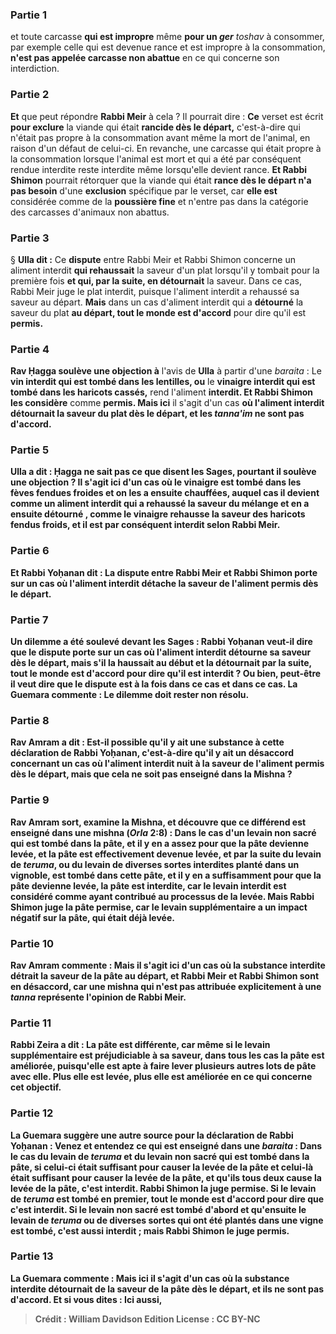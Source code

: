 
### Partie 1
et toute carcasse <b>qui est impropre</b> même <b>pour un <i>ger</i></b> <i>toshav</i> à consommer, par exemple celle qui est devenue rance et est impropre à la consommation, <b>n'est pas appelée carcasse non abattue</b> en ce qui concerne son interdiction.

### Partie 2
<b>Et</b> que peut répondre <b>Rabbi Meir</b> à cela ? Il pourrait dire : <b>Ce</b> verset est écrit <b>pour exclure</b> la viande qui était <b>rancide dès le départ,</b> c'est-à-dire qui n'était pas propre à la consommation avant même la mort de l'animal, en raison d'un défaut de celui-ci. En revanche, une carcasse qui était propre à la consommation lorsque l'animal est mort et qui a été par conséquent rendue interdite reste interdite même lorsqu'elle devient rance. <b>Et Rabbi Shimon</b> pourrait rétorquer que la viande qui était <b>rance dès le départ n'a pas besoin</b> d'une <b>exclusion</b> spécifique par le verset, car <b>elle est</b> considérée comme de la <b>poussière fine</b> et n'entre pas dans la catégorie des carcasses d'animaux non abattus.

### Partie 3
§ <b>Ulla dit :</b> Ce <b>dispute</b> entre Rabbi Meir et Rabbi Shimon concerne un aliment interdit <b>qui rehaussait</b> la saveur d'un plat lorsqu'il y tombait pour la première fois <b>et qui, par la suite, en détournait</b> la saveur. Dans ce cas, Rabbi Meir juge le plat interdit, puisque l'aliment interdit a rehaussé sa saveur au départ. <b>Mais</b> dans un cas d'aliment interdit qui a <b>détourné</b> la saveur du plat <b>au départ, tout le monde est d'accord</b> pour dire qu'il est <b>permis.</b>

### Partie 4
<b>Rav Ḥagga soulève une objection à</b> l'avis de <b>Ulla</b> à partir d'une <i>baraita</i> : Le <b>vin interdit qui est tombé dans les lentilles, ou</b> le <b>vinaigre interdit qui est tombé dans les haricots cassés,</b> rend l'aliment <b>interdit. Et Rabbi Shimon les considère</b> comme <b>permis. Mais ici</b> il s'agit d'un cas <b>où l'aliment interdit <b>détournait</b> la saveur du plat <b>dès le départ, et</b> les <i>tanna'im</i> <b>ne sont pas d'accord.</b>

### Partie 5
<b>Ulla a dit : Ḥagga ne sait pas ce que disent les Sages,</b> pourtant <b>il soulève une objection ? Il s'agit ici</b> d'un cas <b>où le vinaigre <b>est tombé dans</b> les <b>fèves fendues froides et</b> on les a ensuite <b>chauffées, </b> auquel cas <b>il devient comme</b> un aliment interdit <b>qui a rehaussé</b> la saveur du mélange <b>et en a ensuite détourné</b> , comme le vinaigre rehausse la saveur des haricots fendus froids, <b>et il est</b> par conséquent <b>interdit</b> selon Rabbi Meir.

### Partie 6
<b>Et Rabbi Yoḥanan dit :</b> La dispute entre Rabbi Meir et Rabbi Shimon porte <b>sur un cas où l'aliment interdit <b>détache</b> la saveur de l'aliment permis <b>dès le départ.</b>

### Partie 7
<b>Un dilemme a été soulevé devant</b> les Sages : Rabbi Yoḥanan veut-il dire que le <b>dispute porte sur</b> un cas où l'aliment interdit <b>détourne</b> sa saveur <b>dès le départ, mais</b> s'il la <b>haussait</b> au début <b>et la détournait</b> par la suite, <b>tout le monde est d'accord</b> pour dire qu'il est <b>interdit ? Ou bien, peut-être</b> il veut dire que le <b>dispute</b> est <b>à la fois dans ce</b> cas <b>et dans ce</b> cas. La Guemara commente : Le dilemme doit rester non résolu.

### Partie 8
<b>Rav Amram a dit : Est-il possible</b> qu'il y ait <b>une substance</b> à cette déclaration <b>de Rabbi Yoḥanan,</b> c'est-à-dire qu'il y ait un désaccord concernant un cas où l'aliment interdit nuit à la saveur de l'aliment permis dès le départ, <b>mais que cela ne soit pas enseigné dans la Mishna ?</b>

### Partie 9
Rav Amram <b>sort, examine</b> la Mishna, <b>et découvre que</b> ce différend <b>est enseigné</b> dans une mishna (<i>Orla</i> 2:8) : Dans le cas d'un <b>levain non sacré qui est tombé dans la pâte, et il y en a assez pour que</b> la pâte <b>devienne levée, et</b> la pâte est effectivement <b>devenue levée, et par la suite du levain de <i>teruma</i>, ou du levain de</b> <b>diverses sortes interdites</b> planté <b>dans un vignoble, est tombé</b> dans cette pâte, <b>et il y en a suffisamment pour que</b> la pâte <b>devienne levée,</b> la pâte est <b>interdite,</b> car le levain interdit est considéré comme ayant contribué au processus de la levée. <b>Mais Rabbi Shimon juge</b> la pâte <b>permise,</b> car le levain supplémentaire a un impact négatif sur la pâte, qui était déjà levée.

### Partie 10
Rav Amram commente : <b>Mais il s'agit ici</b> d'un cas <b>où</b> la substance interdite <b>détrait</b> la saveur de la pâte <b>au départ, et</b> Rabbi Meir et Rabbi Shimon <b>sont en désaccord,</b> car une mishna qui n'est pas attribuée explicitement à une <i>tanna</i> représente l'opinion de Rabbi Meir.

### Partie 11
<b>Rabbi Zeira a dit : La pâte est différente,</b> car même si le levain supplémentaire est préjudiciable à sa saveur, dans tous les cas la pâte est améliorée, <b>puisqu'elle est apte à faire lever plusieurs autres</b> lots de <b>pâte avec elle.</b> Plus elle est levée, plus elle est améliorée en ce qui concerne cet objectif.

### Partie 12
La Guemara suggère une autre source pour la déclaration de Rabbi Yoḥanan : <b>Venez</b> et <b>entendez</b> ce qui est enseigné dans une <i>baraita</i> : Dans le cas du <b>levain de <i>teruma</i> et du levain non sacré</b> <b>qui est tombé dans la pâte, </b> si <b>celui-ci</b> était <b>suffisant pour causer</b> la levée de la pâte <b>et celui-là</b> était <b>suffisant pour causer</b> la levée de la pâte, et qu'ils</b> tous deux <b>cause</b> la levée de la pâte,</b> c'est <b>interdit. Rabbi Shimon la juge</b> <b>permise.</b> Si le levain <b>de <i>teruma</i> est tombé</b> en <b>premier, tout le monde est d'accord</b> pour dire que c'est <b>interdit. </b> Si le levain <b>non sacré</b> est tombé</b> d'abord <b>et qu'ensuite</b> le levain <b>de <i>teruma</i> ou de diverses sortes</b> qui ont été plantés <b>dans une vigne est tombé</b>, c'est aussi <b>interdit ; mais Rabbi Shimon le juge</b> <b>permis.</b>

### Partie 13
La Guemara commente : <b>Mais ici</b> il s'agit d'un cas <b>où la substance interdite <b>détournait</b> de la saveur de la pâte <b>dès le départ, et ils ne sont pas d'accord. Et si vous dites : Ici aussi,</b>

>Crédit : William Davidson Edition
>License : CC BY-NC